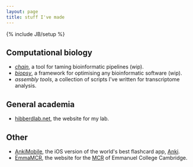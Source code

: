 ```yaml
---
layout: page
title: stuff I've made
---
```

{% include JB/setup %}

## Computational biology

- [*chain*](chain), a tool for taming bioinformatic pipelines (wip).
- [*biopsy*](biopsy), a framework for optimising any bioinformatic software (wip).
- *assembly tools*, a collection of scripts I've written for transcriptome analysis.

## General academia

- [hibberdlab.net](hibberdlab.com), the website for my lab.

## Other

- [AnkiMobile](https://itunes.apple.com/us/app/ankisrs/id373493387?mt=8), the iOS version of the world's best flashcard app, [Anki](http://ankisrs.net/).
- [EmmaMCR](http://www.emmamcr.org.uk/), the website for the [MCR](https://en.wikipedia.org/wiki/Common_Room_(university)) of Emmanuel College Cambridge.